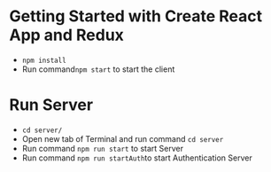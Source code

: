 # Getting Started with Create React App and Redux

- `npm install`
- Run command`npm start` to start the client

# Run Server

- `cd server/`
- Open new tab of Terminal and run command `cd server`
- Run command `npm run start` to start Server
- Run command `npm run startAuth`to start Authentication Server
